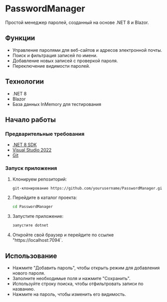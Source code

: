 # PasswordManager

Простой менеджер паролей, созданный на основе .NET 8 и Blazor.

## Функции

- Управление паролями для веб-сайтов и адресов электронной почты.
- Поиск и фильтрация записей по имени.
- Добавление новых записей с проверкой пароля.
- Переключение видимости паролей.

## Технологии

- .NET 8
- Blazor
- База данных InMemory для тестирования

## Начало работы

### Предварительные требования

- [.NET 8 SDK](https://dotnet.microsoft.com/download/dotnet/8.0)
- [Visual Studio 2022](https://visualstudio.microsoft.com/vs/)
- [Git](https://git-scm.com/)

### Запуск приложения

1. Клонируем репозиторий:

    ```sh
    git-клонирование https://github.com/yourusername/PasswordManager.git
    ```

2. Перейдите в каталог проекта:

    ```sh
    cd PasswordManager
    ```

3. Запустите приложение:

    ```sh
    запустите dotnet
    ```

4. Откройте свой браузер и перейдите по ссылке "https://localhost:7094`.

## Использование

- Нажмите "Добавить пароль", чтобы открыть режим для добавления нового пароля.
- Заполните необходимые поля и нажмите "Сохранить".
- Используйте строку поиска, чтобы отфильтровать записи по названию.
- Нажмите на пароль, чтобы изменить его видимость.
